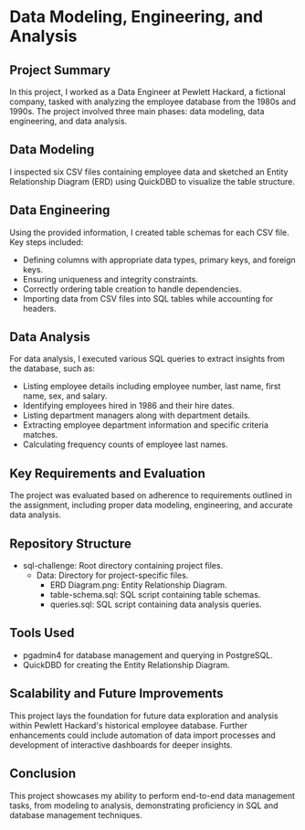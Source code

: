# Data Modeling, Engineering, and Analysis

## Project Summary

In this project, I worked as a Data Engineer at Pewlett Hackard, a fictional company, tasked with analyzing the employee database from the 1980s and 1990s. The project involved three main phases: data modeling, data engineering, and data analysis.

## Data Modeling

I inspected six CSV files containing employee data and sketched an Entity Relationship Diagram (ERD) using QuickDBD to visualize the table structure.

## Data Engineering

Using the provided information, I created table schemas for each CSV file. Key steps included:
- Defining columns with appropriate data types, primary keys, and foreign keys.
- Ensuring uniqueness and integrity constraints.
- Correctly ordering table creation to handle dependencies.
- Importing data from CSV files into SQL tables while accounting for headers.

## Data Analysis

For data analysis, I executed various SQL queries to extract insights from the database, such as:
- Listing employee details including employee number, last name, first name, sex, and salary.
- Identifying employees hired in 1986 and their hire dates.
- Listing department managers along with department details.
- Extracting employee department information and specific criteria matches.
- Calculating frequency counts of employee last names.

## Key Requirements and Evaluation

The project was evaluated based on adherence to requirements outlined in the assignment, including proper data modeling, engineering, and accurate data analysis.

## Repository Structure

- sql-challenge: Root directory containing project files.
  - Data: Directory for project-specific files.
    - ERD Diagram.png: Entity Relationship Diagram.
    - table-schema.sql: SQL script containing table schemas.
    - queries.sql: SQL script containing data analysis queries.

## Tools Used

- pgadmin4 for database management and querying in PostgreSQL.
- QuickDBD for creating the Entity Relationship Diagram.

## Scalability and Future Improvements

This project lays the foundation for future data exploration and analysis within Pewlett Hackard's historical employee database. Further enhancements could include automation of data import processes and development of interactive dashboards for deeper insights.

## Conclusion

This project showcases my ability to perform end-to-end data management tasks, from modeling to analysis, demonstrating proficiency in SQL and database management techniques.
